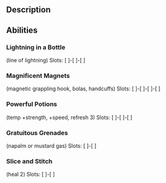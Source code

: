 ## Description

## Abilities
### Lightning in a Bottle
(line of lightning)
Slots: [ ]-[ ]-[ ]

### Magnificent Magnets
(magnetic grappling hook, bolas, handcuffs)
Slots: [ ]-[ ]-[ ]-[ ]

### Powerful Potions
(temp +strength, +speed, refresh 3)
Slots: [ ]-[ ]-[ ]

### Gratuitous Grenades
(napalm or mustard gas)
Slots: [ ]-[ ]

### Slice and Stitch
(heal 2)
Slots: [ ]-[ ]
